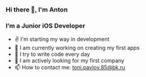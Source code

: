 ### Hi there 👋, I'm Anton

### I’m a Junior iOS Developer
- ✌️  I'm starting my way in development
- 🔭 I am currently working on creating my first apps
- 🌱 I try to write code every day
- 👯 I am actively looking for my first company
- 📫 How to contact me:  toni.pavlov.85@bk.ru


